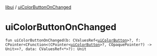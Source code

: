 [libui](README.md) / [uiColorButtonOnChanged](ui-color-button-on-changed.md)

# uiColorButtonOnChanged

`fun uiColorButtonOnChanged(b: CValuesRef<`[`uiColorButton`](ui-color-button.md)`>?, f: CPointer<CFunction<(CPointer<`[`uiColorButton`](ui-color-button.md)`>?, COpaquePointer?) -> Unit>>?, data: CValuesRef<*>?): Unit`
